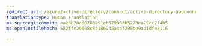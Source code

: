 ```yaml
---
redirect_url: /azure/active-directory/connect/active-directory-aadconnect-ports
translationtype: Human Translation
ms.sourcegitcommit: aa20b20c86763791eb579883b5273ea79cc714b5
ms.openlocfilehash: 582ffc29068c841862d5a4af295be9ad1dfe8116

---
```




<!--HONumber=Dec16_HO3-->


